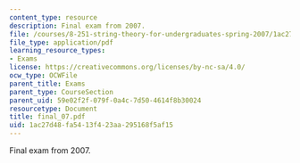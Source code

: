 ```yaml
---
content_type: resource
description: Final exam from 2007.
file: /courses/8-251-string-theory-for-undergraduates-spring-2007/1ac27d48fa5413f423aa295168f5af15_final_07.pdf
file_type: application/pdf
learning_resource_types:
- Exams
license: https://creativecommons.org/licenses/by-nc-sa/4.0/
ocw_type: OCWFile
parent_title: Exams
parent_type: CourseSection
parent_uid: 59e02f2f-079f-0a4c-7d50-4614f8b30024
resourcetype: Document
title: final_07.pdf
uid: 1ac27d48-fa54-13f4-23aa-295168f5af15
---
```

Final exam from 2007.